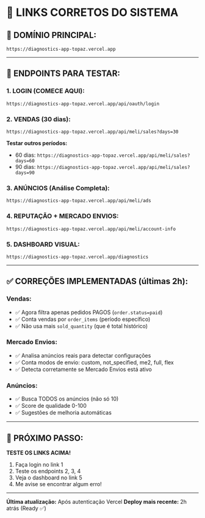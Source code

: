 # 🔗 LINKS CORRETOS DO SISTEMA

## 🎯 **DOMÍNIO PRINCIPAL:**
```
https://diagnostics-app-topaz.vercel.app
```

---

## 🧪 **ENDPOINTS PARA TESTAR:**

### **1. LOGIN (COMECE AQUI):**
```
https://diagnostics-app-topaz.vercel.app/api/oauth/login
```

### **2. VENDAS (30 dias):**
```
https://diagnostics-app-topaz.vercel.app/api/meli/sales?days=30
```

**Testar outros períodos:**
- 60 dias: `https://diagnostics-app-topaz.vercel.app/api/meli/sales?days=60`
- 90 dias: `https://diagnostics-app-topaz.vercel.app/api/meli/sales?days=90`

### **3. ANÚNCIOS (Análise Completa):**
```
https://diagnostics-app-topaz.vercel.app/api/meli/ads
```

### **4. REPUTAÇÃO + MERCADO ENVIOS:**
```
https://diagnostics-app-topaz.vercel.app/api/meli/account-info
```

### **5. DASHBOARD VISUAL:**
```
https://diagnostics-app-topaz.vercel.app/diagnostics
```

---

## ✅ **CORREÇÕES IMPLEMENTADAS (últimas 2h):**

### **Vendas:**
- ✅ Agora filtra apenas pedidos PAGOS (`order.status=paid`)
- ✅ Conta vendas por `order_items` (período específico)
- ✅ Não usa mais `sold_quantity` (que é total histórico)

### **Mercado Envios:**
- ✅ Analisa anúncios reais para detectar configurações
- ✅ Conta modos de envio: custom, not_specified, me2, full, flex
- ✅ Detecta corretamente se Mercado Envios está ativo

### **Anúncios:**
- ✅ Busca TODOS os anúncios (não só 10)
- ✅ Score de qualidade 0-100
- ✅ Sugestões de melhoria automáticas

---

## 🎯 **PRÓXIMO PASSO:**

**TESTE OS LINKS ACIMA!**

1. Faça login no link 1
2. Teste os endpoints 2, 3, 4
3. Veja o dashboard no link 5
4. Me avise se encontrar algum erro!

---

**Última atualização:** Após autenticação Vercel
**Deploy mais recente:** 2h atrás (Ready ✅)




